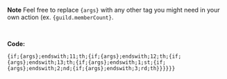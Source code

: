 **Note** Feel free to replace `{args}` with any other tag you might need in your own action (ex. `{guild.memberCount}`.

<br>

**Code:**

`{if;{args};endswith;11;th;{if;{args};endswith;12;th;{if;{args};endswith;13;th;{if;{args};endswith;1;st;{if;{args};endswith;2;nd;{if;{args};endswith;3;rd;th}}}}}}`
